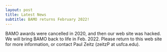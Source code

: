 ```yaml
---
layout: post
title: Latest News
subtitle: BAMO returns February 2022!
---
```


BAMO awards were cancelled in 2020, and then our web site was hacked.  We will bring BAMO back to life in Feb. 2022.  Please return to this web site for more information, or contact Paul Zeitz (zeitzP at usfca.edu).
